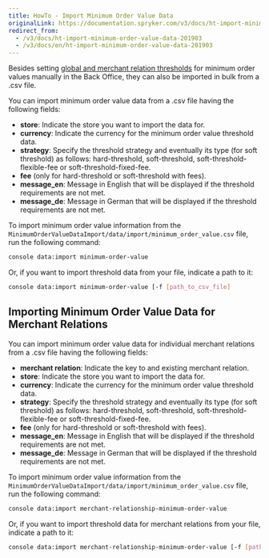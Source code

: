```yaml
---
title: HowTo - Import Minimum Order Value Data
originalLink: https://documentation.spryker.com/v3/docs/ht-import-minimum-order-value-data-201903
redirect_from:
  - /v3/docs/ht-import-minimum-order-value-data-201903
  - /v3/docs/en/ht-import-minimum-order-value-data-201903
---
```


Besides setting [global and merchant relation thresholds](/docs/scos/user/user-guides/201903.0/back-office-user-guide/thresholds/threshold.html)  for minimum order values manually in the Back Office, they can also be imported in bulk from a .csv file.

You can import minimum order value data from a .csv file having the following fields:

* **store**: Indicate the store you want to import the data for.
* **currency**: Indicate the currency for the minimum order value threshold data.
* **strategy**: Specify the threshold strategy and eventually its type (for soft threshold) as follows: hard-threshold, soft-threshold, soft-threshold-flexible-fee or soft-threshold-fixed-fee.
* **fee** (only for hard-threshold or soft-threshold with fees).
* **message_en**: Message in English that will be displayed if the threshold requirements are not met.
* **message_de**: Message in German that will be displayed if the threshold requirements are not met.

To import minimum order value information from the `MinimumOrderValueDataImport/data/import/minimum_order_value.csv` file, run the following command:

```bash
console data:import minimum-order-value
```

Or, if you want to import threshold data from your file, indicate a path to it:

```bash
console data:import minimum-order-value [-f [path_to_csv_file]
```

## Importing Minimum Order Value Data for Merchant Relations
You can import minimum order value data for individual merchant relations from a .csv file having the following fields:

* **merchant relation**: Indicate the key to and existing merchant relation.
* **store**: Indicate the store you want to import the data for.
* **currency**: Indicate the currency for the minimum order value threshold data.
* **strategy**: Specify the threshold strategy and eventually its type (for soft threshold) as follows: hard-threshold, soft-threshold, soft-threshold-flexible-fee or soft-threshold-fixed-fee.
* **fee** (only for hard-threshold or soft-threshold with fees).
* **message_en**: Message in English that will be displayed if the threshold requirements are not met.
* **message_de**: Message in German that will be displayed if the threshold requirements are not met.

To import minimum order value information from the `MinimumOrderValueDataImport/data/import/minimum_order_value.csv` file, run the following command:

```bash
console data:import merchant-relationship-minimum-order-value
```

Or, if you want to import threshold data for merchant relations from your file, indicate a path to it:

```bash
console data:import merchant-relationship-minimum-order-value [-f [path_to_csv_file]
```

<!-- Last review date: Feb 6, 2019 -->

